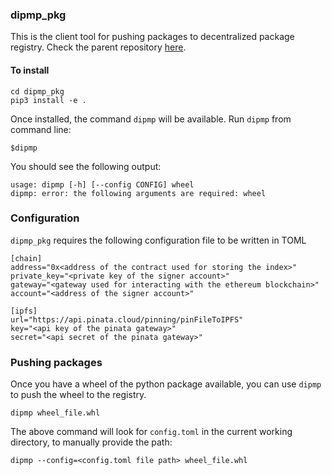 ### dipmp_pkg
This is the client tool for pushing packages to decentralized package registry. Check the parent repository [here](https://github.com/Narasimha1997/dipmp).

#### To install
```
cd dipmp_pkg
pip3 install -e .
```

Once installed, the command `dipmp` will be available. Run `dipmp` from command line:
```
$dipmp
```
You should see the following output:
```
usage: dipmp [-h] [--config CONFIG] wheel
dipmp: error: the following arguments are required: wheel
```

### Configuration
`dipmp_pkg` requires the following configuration file to be written in TOML
```
[chain]
address="0x<address of the contract used for storing the index>"
private_key="<private key of the signer account>"
gateway="<gateway used for interacting with the ethereum blockchain>"
account="<address of the signer account>"

[ipfs]
url="https://api.pinata.cloud/pinning/pinFileToIPFS"
key="<api key of the pinata gateway>"
secret="<api secret of the pinata gateway>"
```

### Pushing packages
Once you have a wheel of the python package available, you can use `dipmp` to push the wheel to the registry.
```
dipmp wheel_file.whl
```
The above command will look for `config.toml` in the current working directory, to manually provide the path:
```
dipmp --config=<config.toml file path> wheel_file.whl
```
